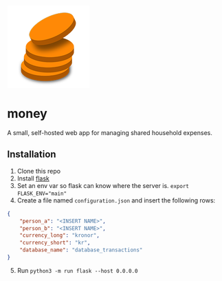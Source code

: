 ![logo](https://raw.githubusercontent.com/adelhult/money/master/static/logo/alternative192.png)
# money
A small, self-hosted web app for managing shared household expenses.

## Installation

1. Clone this repo
2. Install [flask](https://pypi.org/project/Flask/)
3. Set an env var so flask can know where the server is. `export FLASK_ENV="main"`
4. Create a file named `configuration.json` and insert the following rows:
```json
{
    "person_a": "<INSERT NAME>",
    "person_b": "<INSERT NAME>",
    "currency_long": "kronor",
    "currency_short": "kr",
    "database_name": "database_transactions"
}
```
5. Run `python3 -m run flask --host 0.0.0.0`